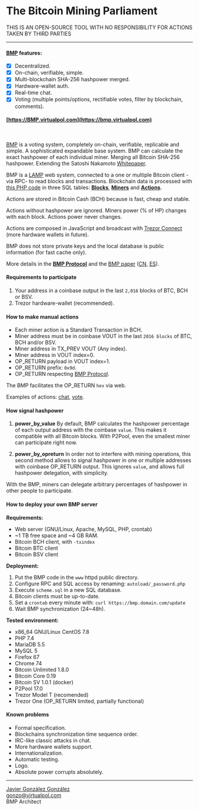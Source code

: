 # The Bitcoin Mining Parliament

THIS IS AN OPEN-SOURCE TOOL WITH NO RESPONSIBILITY FOR ACTIONS TAKEN BY THIRD PARTIES

---

#### [BMP](https://bmp.virtualpol.com) features:
- [x] Decentralized.
- [x] On-chain, verifiable, simple.
- [x] Multi-blockchain SHA-256 hashpower merged.
- [x] Hardware-wallet auth.
- [x] Real-time chat.
- [x] Voting (multiple points/options, rectifiable votes, filter by blockchain, comments).

#### [https://BMP.virtualpol.com](https://bmp.virtualpol.com)

<br />

[BMP](https://bmp.virtualpol.com) is a voting system, completely on-chain, verifiable, replicable and simple. A sophisticated expandable base system. BMP can calculate the exact hashpower of each individual miner. Merging all Bitcoin SHA-256 hashpower. Extending the Satoshi Nakamoto [Whitepaper](https://www.bitcoin.com/bitcoin.pdf).

BMP is a [LAMP](https://en.wikipedia.org/wiki/LAMP_(software_bundle)) web system, connected to a one or multiple Bitcoin client -via RPC- to read blocks and transactions. Blockchain data is processed with [this PHP code](https://github.com/JavierGonzalez/BMP/blob/master/autoload/bmp.php) in three SQL tables: **[Blocks](https://bmp.virtualpol.com/info/blocks)**, **[Miners](https://bmp.virtualpol.com/info/miners)** and **[Actions](https://bmp.virtualpol.com/info/actions)**.


Actions are stored in Bitcoin Cash (BCH) because is fast, cheap and stable. 

Actions without hashpower are ignored. Miners power (% of HP) changes with each block. Actions power never changes.

Actions are composed in JavaScript and broadcast with [Trezor Connect](https://github.com/trezor/connect/blob/develop/docs/methods/composeTransaction.md) (more hardware wallets in future).

BMP does not store private keys and the local database is public information (for fast cache only).

More details in the **[BMP Protocol](https://bmp.virtualpol.com/protocol)** and the [BMP paper](https://virtualpol.com/BMP_EN.pdf) ([CN](https://virtualpol.com/BMP_CN.pdf), [ES](https://virtualpol.com/BMP_ES.pdf)).


#### Requirements to participate

1. Your address in a coinbase output in the last `2,016` blocks of BTC, BCH or BSV.
2. Trezor hardware-wallet (recommended).


#### How to make manual actions

* Each miner action is a Standard Transaction in BCH.
* Miner address must be in coinbase VOUT in the last `2016 blocks` of BTC, BCH and/or BSV.
* Miner address in TX_PREV VOUT (Any index).
* Miner address in VOUT index=0.
* OP_RETURN payload in VOUT index=1. 
* OP_RETURN prefix: `0x9d`.
* OP_RETURN respecting [BMP Protocol](https://bmp.virtualpol.com/protocol).


The BMP facilitates the OP_RETURN `hex` via web.

Examples of actions: [chat](https://blockchair.com/bitcoin-cash/transaction/91162d0670c72fca6622d117e4d6b4149a3855de780295e852e471504b937c14), [vote](https://blockchair.com/bitcoin-cash/transaction/2c4219ce4533759a5886839d03494420e92c5add807c010c4b507b347b3b0e21).


#### How signal hashpower

1. **power_by_value** 
By default, BMP calculates the hashpower percentage of each output address with the coinbase `value`. This makes it compatible with all Bitcoin blocks. With P2Pool, even the smallest miner can participate right now.

2. **power_by_opreturn**
In order not to interfere with mining operations, this second method allows to signal hashpower in one or multiple addresses with coinbase OP_RETURN output. This ignores `value`, and allows full hashpower delegation, with simplicity.

With the BMP, miners can delegate arbitrary percentages of hashpower in other people to participate.


#### How to deploy your own BMP server

**Requirements:**
* Web server (GNU/Linux, Apache, MySQL, PHP, crontab)
* ~1 TB free space and ~4 GB RAM.
* Bitcoin BCH client, with `-txindex`
* Bitcoin BTC client
* Bitcoin BSV client


**Deployment:**

1. Put the BMP code in the `www` httpd public directory.
2. Configure RPC and SQL access by renaming: `autoload/_password.php`
3. Execute `scheme.sql` in a new SQL database.
4. Bitcoin clients must be up-to-date.
5. Set a `crontab` every minute with: `curl https://bmp.domain.com/update`
6. Wait BMP synchronization (24~48h).


**Tested environment:**

* x86_64 GNU/Linux CentOS 7.8
* PHP 7.4
* MariaDB 5.5
* MySQL 5
* Firefox 67
* Chrome 74
* Bitcoin Unlimited 1.8.0
* Bitcoin Core 0.19
* Bitcoin SV 1.0.1 (docker)
* P2Pool 17.0
* Trezor Model T (recomended)
* Trezor One (OP_RETURN limited, partially functional)


#### Known problems

* Formal specification.
* Blockchains synchronization time sequence order.
* IRC-like classic attacks in chat.
* More hardware wallets support.
* Internationalization.
* Automatic testing.
* Logo.
* Absolute power corrupts absolutely.

---

[Javier González González](https://twitter.com/JavierGonzalez)<br />gonzo@virtualpol.com<br />BMP Architect
